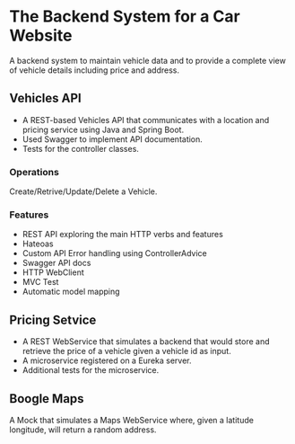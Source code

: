 # The Backend System for a Car Website
A backend system to maintain vehicle data and to provide a complete view of vehicle details including price and address.

## Vehicles API
- A REST-based Vehicles API that communicates with a location and pricing service using Java and Spring Boot.
- Used Swagger to implement API documentation.
- Tests for the controller classes.

### Operations 
Create/Retrive/Update/Delete a Vehicle.

### Features
- REST API exploring the main HTTP verbs and features
- Hateoas
- Custom API Error handling using ControllerAdvice
- Swagger API docs
- HTTP WebClient
- MVC Test
- Automatic model mapping

## Pricing Setvice
- A REST WebService that simulates a backend that would store and retrieve the price of a vehicle given a vehicle id as input. 
- A microservice registered on a Eureka server.
- Additional tests for the microservice.

## Boogle Maps
A Mock that simulates a Maps WebService where, given a latitude longitude, will return a random address.
